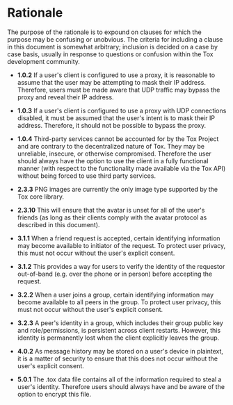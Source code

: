 Rationale
============

The purpose of the rationale is to expound on clauses for which the purpose may
be confusing or unobvious. The criteria for including a clause in this document
is somewhat arbitrary; inclusion is decided on a case by case basis, usually in
response to questions or confusion within the Tox development community.

- **1.0.2** If a user's client is configured to use a proxy, it is reasonable
  to assume that the user may be attempting to mask their IP address.
  Therefore, users must be made aware that UDP traffic may bypass the proxy and
  reveal their IP address.

- **1.0.3** If a user's client is configured to use a proxy with UDP
  connections disabled, it must be assumed that the user's intent is to mask
  their IP address. Therefore, it should not be possible to bypass the proxy.

- **1.0.4** Third-party services cannot be accounted for by the Tox Project and
  are contrary to the decentralized nature of Tox. They may be unreliable,
  insecure, or otherwise compromised. Therefore the user should always have the
  option to use the client in a fully functional manner (with respect to the
  functionality made available via the Tox API) without being forced to use
  third party services.

- **2.3.3** PNG images are currently the only image type supported by the Tox
  core library.

- **2.3.10** This will ensure that the avatar is unset for all of the user's
  friends (as long as their clients comply with the avatar protocol as
  described in this document).

- **3.1.1** When a friend request is accepted, certain identifying information
  may become available to initiator of the request. To protect user privacy,
  this must not occur without the user's explicit consent.

- **3.1.2** This provides a way for users to verify the identity of the
  requestor out-of-band (e.g. over the phone or in person) before accepting the
  request.

- **3.2.2** When a user joins a group, certain identifying information may
  become available to all peers in the group. To protect user privacy,
  this must not occur without the user's explicit consent.

- **3.2.3** A peer's identity in a group, which includes their group public key
  and role/permissions, is persistent across client restarts. However, this
  identity is permanently lost when the client explicitly leaves the group.

- **4.0.2** As message history may be stored on a user's device in plaintext,
  it is a matter of security to ensure that this does not occur without the
  user's explicit consent.

- **5.0.1** The .tox data file contains all of the information required to steal
  a user's identity. Therefore users should always have and be aware of the
  option to encrypt this file.
